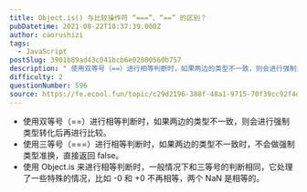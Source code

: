 ```yaml
---
title: Object.is() 与比较操作符 “===”、“==” 的区别？
pubDatetime: 2021-08-22T18:37:39.000Z
author: caorushizi
tags:
  - JavaScript
postSlug: 3901b89ad43c041bcb6e02000560b757
description: " 使用双等号（==）进行相等判断时，如果两边的类型不一致，则会进行强制类型转化后再进行比较。 使用三等号（===）进行相等判断时，如果两边的类型不一致时，不会做强制类型准换，直接返回 false。 使用 Object.is 来进行相等判断时，一般情况下和三等号的判断相同，它处理了一些特殊的情况，比如 -0 和 +0 不再相等，两个 NaN 是相等的。 "
difficulty: 2
questionNumber: 596
source: https://fe.ecool.fun/topic/c29d2196-388f-48a1-9715-70f39cc92f4d
---
```


- 使用双等号（==）进行相等判断时，如果两边的类型不一致，则会进行强制类型转化后再进行比较。
- 使用三等号（===）进行相等判断时，如果两边的类型不一致时，不会做强制类型准换，直接返回 false。
- 使用 Object.is 来进行相等判断时，一般情况下和三等号的判断相同，它处理了一些特殊的情况，比如 -0 和 +0 不再相等，两个 NaN 是相等的。

